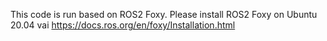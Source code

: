 This code is run based on ROS2 Foxy.
Please install ROS2 Foxy on Ubuntu 20.04 vai https://docs.ros.org/en/foxy/Installation.html

